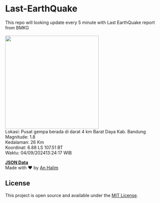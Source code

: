 # Last-EarthQuake
This repo will looking update every 5 minute with Last EarthQuake report from BMKG
<br>
<br>
<img src="https://static.bmkg.go.id/20240904132417.mmi.jpg" width="300"/>
<br>
Lokasi: Pusat gempa berada di darat 4 km Barat Daya Kab. Bandung <br>
Magnitude: 1.8 <br>
Kedalaman: 26 Km <br>
Koordinat: 6.88 LS 107.51 BT <br>
Waktu: 04/09/202413:24:17 WIB <br>

<a href="./data/data.json">**JSON Data**</a>
<br>
Made with ❤️ by <a href="https://github.com/an-halim">An Halim</a>
## License

This project is open source and available under the [MIT License](LICENSE).
